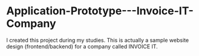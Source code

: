 # Application-Prototype---Invoice-IT-Company
I created this project during my studies. This is actually a sample website design (frontend/backend) for a company called INVOICE IT. 
